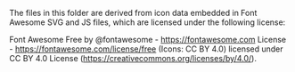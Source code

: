 The files in this folder are derived from icon data embedded in Font Awesome
SVG and JS files, which are licensed under the following license:

Font Awesome Free by @fontawesome - https://fontawesome.com
License - https://fontawesome.com/license/free (Icons: CC BY 4.0)
licensed under CC BY 4.0 License (https://creativecommons.org/licenses/by/4.0/).

